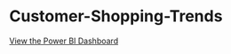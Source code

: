 # Customer-Shopping-Trends


[View the Power BI Dashboard](https://app.powerbi.com/links/d9Ff5CaF_J?ctid=83204133-f2b0-489f-a81c-5442d32fc343&pbi_source=linkShare)

